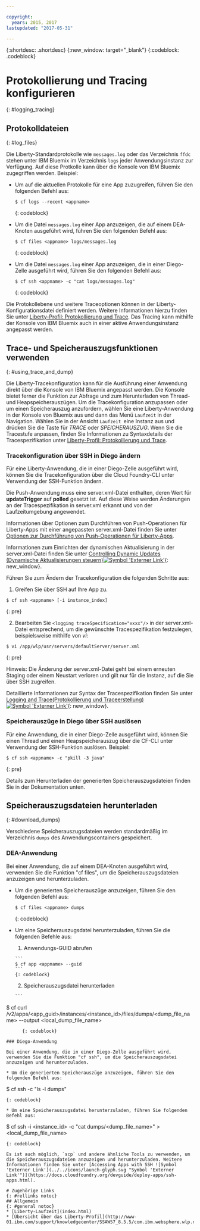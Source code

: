 ```yaml
---

copyright:
  years: 2015, 2017
lastupdated: "2017-05-31"

---
```


{:shortdesc: .shortdesc}
{:new_window: target="_blank"}
{:codeblock: .codeblock}

# Protokollierung und Tracing konfigurieren
{: #logging_tracing}

## Protokolldateien
{: #log_files}

Die Liberty-Standardprotokolle wie `messages.log` oder das Verzeichnis `ffdc` stehen unter IBM Bluemix im Verzeichnis `logs` jeder Anwendungsinstanz zur Verfügung. Auf diese Protkolle kann über die Konsole von IBM Bluemix zugegriffen werden. Beispiel:

* Um auf die aktuellen Protokolle für eine App zuzugreifen, führen Sie den folgenden Befehl aus: 

  ```
  $ cf logs --recent <appname>
  ```
  {: codeblock}

* Um die Datei `messages.log` einer App anzuzeigen, die auf einem DEA-Knoten ausgeführt wird, führen Sie den folgenden Befehl aus:

  ```
  $ cf files <appname> logs/messages.log
  ```
  {: codeblock}

* Um die Datei `messages.log` einer App anzuzeigen, die in einer Diego-Zelle ausgeführt wird, führen Sie den folgenden Befehl aus:

  ```
  $ cf ssh <appname> -c "cat logs/messages.log"
  ```
  {: codeblock}

Die Protokollebene und weitere Traceoptionen können in der Liberty-Konfigurationsdatei definiert werden. Weitere Informationen hierzu finden Sie unter [Liberty-Profil: Protokollierung und Trace](http://www.ibm.com/support/knowledgecenter/SSEQTP_liberty/com.ibm.websphere.wlp.doc/ae/rwlp_logging.html). Das Tracing kann mithilfe der Konsole von IBM Bluemix auch in einer aktive Anwendungsinstanz angepasst werden.

## Trace- und Speicherauszugsfunktionen verwenden
{: #using_trace_and_dump}

Die Liberty-Tracekonfiguration kann für die Ausführung einer Anwendung direkt über die Konsole von IBM Bluemix angepasst werden. Die Konsole bietet ferner die Funktion zur Abfrage und zum Herunterladen von Thread- und Heapspeicherauszügen. Um die Tracekonfiguration anzupassen oder um einen Speicherauszug anzufordern, wählen Sie eine Liberty-Anwendung in der Konsole von Bluemix aus und dann das Menü `Laufzeit` in der Navigation. Wählen Sie in der Ansicht `Laufzeit `eine Instanz aus und drücken Sie die Taste für *TRACE* oder *SPEICHERAUSZUG*. Wenn Sie die Tracestufe anpassen, finden Sie Informationen zu Syntaxdetails der Tracespezifikation unter [Liberty-Profil: Protokollierung und Trace](http://www.ibm.com/support/knowledgecenter/SSEQTP_liberty/com.ibm.websphere.wlp.doc/ae/rwlp_logging.html). 

### Tracekonfiguration über SSH in Diego ändern

Für eine Liberty-Anwendung, die in einer Diego-Zelle ausgeführt wird, können Sie die Tracekonfiguration über die Cloud Foundry-CLI unter Verwendung der SSH-Funktion ändern.

Die Push-Anwendung muss eine server.xml-Datei enthalten, deren Wert für **updateTrigger** auf **polled** gesetzt ist. Auf diese Weise werden Änderungen an der Tracespezifikation in server.xml erkannt und von der Laufzeitumgebung angewendet.

Informationen über Optionen zum Durchführen von Push-Operationen für Liberty-Apps mit einer angepassten server.xml-Datei finden Sie unter [Optionen zur Durchführung von Push-Operationen für Liberty-Apps](https://console.ng.bluemix.net/docs/runtimes/liberty/optionsForPushing.html#options_for_pushing).

Informationen zum Einrichten der dynamischen Aktualisierung in der server.xml-Datei finden Sie unter [Controlling Dynamic Updates (Dynamische Aktualisierungen steuern)![Symbol 'Externer Link'](../../icons/launch-glyph.svg "Symbol 'Externer Link'")](https://www.ibm.com/support/knowledgecenter/en/SSEQTP_8.5.5/com.ibm.websphere.wlp.doc/ae/twlp_setup_dyn_upd.html){: new_window}.

Führen Sie zum Ändern der Tracekonfiguration die folgenden Schritte aus:

1. Greifen Sie über SSH auf Ihre App zu.

  ```
$ cf ssh <appname> [-i instance_index]
  ```
  {: pre}

2. Bearbeiten Sie ```<logging traceSpecification="xxxx"/>``` in der server.xml-Datei entsprechend, um die gewünschte Tracespezifikation festzulegen, beispielsweise mithilfe von *vi*:

  ```
$ vi /app/wlp/usr/servers/defaultServer/server.xml
  ```
  {: pre}

Hinweis: Die Änderung der server.xml-Datei geht bei einem erneuten Staging oder einem Neustart verloren und gilt nur für die Instanz, auf die Sie über SSH zugreifen.

Detaillierte Informationen zur Syntax der Tracespezifikation finden Sie unter [Logging and Trace(Protokollierung und Traceerstellung)![Symbol 'Externer Link'](../../icons/launch-glyph.svg "Symbol 'Externer Link'")](http://www.ibm.com/support/knowledgecenter/SSEQTP_liberty/com.ibm.websphere.wlp.doc/ae/rwlp_logging.html){: new_window}.

### Speicherauszüge in Diego über SSH auslösen

Für eine Anwendung, die in einer Diego-Zelle ausgeführt wird, können Sie einen Thread und einen Heapspeicherauszug über die CF-CLI unter Verwendung der SSH-Funktion auslösen. Beispiel:

  ```
$ cf ssh <appname> -c "pkill -3 java"
```
  {: pre}

Details zum Herunterladen der generierten Speicherauszugsdateien finden Sie in der Dokumentation unten. 

## Speicherauszugsdateien herunterladen
{: #download_dumps}

Verschiedene Speicherauszugsdateien werden standardmäßig im Verzeichnis `dumps` des Anwendungscontainers gespeichert.

### DEA-Anwendung

Bei einer Anwendung, die auf einem DEA-Knoten ausgeführt wird, verwenden Sie die Funktion "cf files", um die Speicherauszugsdateien anzuzeigen und herunterzuladen.

* Um die generierten Speicherauszüge anzuzeigen, führen Sie den folgenden Befehl aus:

  ```
  $ cf files <appname> dumps
  ```
  {: codeblock}

* Um eine Speicherauszugsdatei herunterzuladen, führen Sie die folgenden Befehle aus:

    1. Anwendungs-GUID abrufen

      ```
      $ cf app <appname> --guid
      ```
      {: codeblock}

    2. Speicherauszugsdatei herunterladen

      ```
$ cf curl /v2/apps/<app_guid>/instances/<instance_id>/files/dumps/<dump_file_name> --output <local_dump_file_name>
```
      {: codeblock}

### Diego-Anwendung

Bei einer Anwendung, die in einer Diego-Zelle ausgeführt wird, verwenden Sie die Funktion "cf ssh", um die Speicherauszugsdatei anzuzeigen und herunterzuladen.

* Um die generierten Speicherauszüge anzuzeigen, führen Sie den folgenden Befehl aus:

  ```
  $ cf ssh <appname> -c "ls -l dumps"
  ```
  {: codeblock}

* Um eine Speicherauszugsdatei herunterzuladen, führen Sie folgenden Befehl aus:

  ```
  $ cf ssh <appname> -i <instance_id> -c "cat dumps/<dump_file_name>" > <local_dump_file_name>
  ```
  {: codeblock}

Es ist auch möglich, `scp` und andere ähnliche Tools zu verwenden, um die Speicherauszugsdateien anzuzeigen und herunterzuladen. Weitere Informationen finden Sie unter [Accessing Apps with SSH ![Symbol 'Externer Link'](../../icons/launch-glyph.svg "Symbol 'Externer Link'")](https://docs.cloudfoundry.org/devguide/deploy-apps/ssh-apps.html).

# Zugehörige Links
{: #rellinks notoc}
## Allgemein
{: #general notoc}
* [Liberty-Laufzeit](index.html)
* [Übersicht über das Liberty-Profil](http://www-01.ibm.com/support/knowledgecenter/SSAW57_8.5.5/com.ibm.websphere.wlp.nd.doc/ae/cwlp_about.html)
